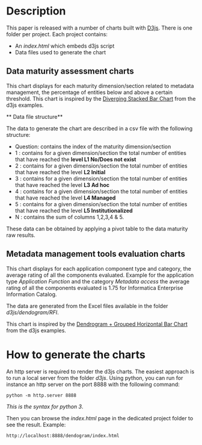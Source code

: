 # Description
This paper is released with a number of charts built with [D3js](https://d3js.org/). There is one folder per project. Each project contains:

+ An *index.html* which embeds d3js script
+ Data files used to generate the chart

## Data maturity assessment charts

This chart displays for each maturity dimension/section related to metadata management, the percentage of entities below and above a certain threshold. This chart is inspired by the [Diverging Stacked Bar Chart](http://bl.ocks.org/wpoely86/e285b8e4c7b84710e463) from the d3js examples. 

** Data file structure**

The data to generate the chart are described in a csv file with the following structure:

+ Question: contains the index of the maturity dimension/section
+ 1 : contains for a given dimension/section the total number of entities that have reached the **level L1 No/Does not exist**
+ 2 : contains for a given dimension/section the total number of entities that have reached the level **L2 Initial**
+ 3 : contains for a given dimension/section the total number of entities that have reached the level **L3 Ad hoc**
+ 4 : contains for a given dimension/section the total number of entities that have reached the level **L4 Managed**
+ 5 : contains for a given dimension/section the total number of entities that have reached the level **L5 Institutionalized**
+ N : contains the sum of columns 1,2,3,4 & 5.

These data can be obtained by applying a pivot table to the data maturity raw results.

## Metadata management tools evaluation charts

This chart displays for each application component type and category, the average rating of all the components evaluated. Example for the application type *Application Function* and the category *Metadata access* the average rating of all the components evaluated is 1.75 for Informatica Enterprise Information Catalog.

The data are generated from the Excel files available in the folder *d3js/dendogram/RFI*.

This chart is inspired by the [Dendrogram + Grouped Horizontal Bar Chart](https://bl.ocks.org/dahis39/f28369f0b17b456ac2f1fa9b937c5002) from the d3js examples. 

# How to generate the charts

An http server is required to render the d3js charts. The easiest approach is to run a local server from the folder *d3js*. Using python, you can run for instance an http server on the port 8888 with the following command:

`python -m http.server 8888`

*This is the syntax for python 3*.

Then you can browse the *index.html* page in the dedicated project folder to see the result. Example:

`http://localhost:8888/dendogram/index.html` 